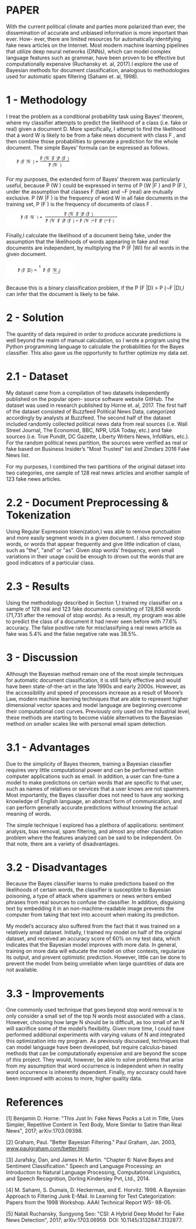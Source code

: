 
# PAPER
With the current political climate and parties more polarized than ever, the dissemination of accurate and unbiased information is more important than ever.  How- ever, there are limited resources for automatically identifying fake news articles on the Internet.  Most modern machine learning pipelines that utilize deep neural networks (DNNs), which can model complex language features such as grammar, have been proven to be effective but computationally expensive (Ruchansky et. al,
2017).I explore the use of Bayesian methods for document classification, analogous to methodologies used for automatic spam filtering (Sahami et. al, 1998).

# 1 - Methodology

I treat the problem as a conditional probability task using Bayes’ theorem, where my classifier attempts to predict the likelihood of a class (i.e. fake or real) given a document D. More specifically, I attempt to find the likelihood that a word W is likely to be from a fake news document with class F , and then combine those probabilities to generate a prediction for the whole document. The simple Bayes’ formula can be expressed as follows.

![](imgs/bayesformula.png)

For my purposes,  the extended form of Bayes’ theorem was particularly useful,  because P (W )
could be expressed in terms of P (W |F ) and P (F ), under the assumption that classes F  (fake) and
¬F (real) are mutually exclusive. P (W |F ) is the frequency of word W in all fake documents in the training set, P (F ) is the frequency of documents of class F .

![](imgs/extendedbayes.png)

Finally,I calculate the likelihood of a document being fake, under the assumption that the likelihoods of words appearing in fake and real documents are independent, by multiplying the P (F |Wi) for all words in the given document.

![](imgs/likelihood_of_fake.png)

Because this is a binary classification problem, if the P (F |D) > P (¬F |D),I can infer that the document is likely to be fake.

# 2 - Solution

The quantity of data required in order to produce accurate predictions is well beyond the realm of manual calculation, so I wrote a program using the Python programming language to calculate the probabilities for the Bayes classifier. This also gave us the opportunity to further optimize my data set.

# 2.1 - Dataset

My dataset came from a compilation of two datasets independently published on the popular open- source software website GitHub. The dataset was used in research published by Horne et. al, 2017. The first half of the dataset consisted of Buzzfeed Political News Data, categorized accordingly by analysts at Buzzfeed.  The second half of the dataset included randomly collected political news data from real sources (i.e.  Wall Street Journal, The Economist, BBC, NPR, USA Today, etc.)  and fake sources (i.e.  True Pundit, DC Gazette, Liberty Writers News, InfoWars, etc.).  For the random political news partition, the sources were verified as real or fake based on Business Insider’s "Most Trusted" list and Zimdars 2016 Fake News list.

For my purposes, I combined the two partitions of the original dataset into two categories, one sample of 128 real news articles and another sample of 123 fake news articles.

# 2.2 - Document Preprocessing & Tokenization

Using Regular Expression tokenization,I was able to remove punctuation and more easily segment words in a given document. I also removed stop words, or words that appear frequently and give little indication of class, such as "the", "and" or "as".  Given stop words’ frequency, even small variations in their usage could be enough to drown out the words that are good indicators of a particular class.

# 2.3 - Results

Using the methodology described in Section 1,I trained my classifier on a sample of 128 real and
123 fake documents consisting of 128,858 words (71,731 after the removal of stop words).  As a result, my program was able to predict the class of a document it had never seen before with 77.6% accuracy. The false positive rate for misclassifying a real news article as fake was 5.4% and the false negative rate was 38.5%.


# 3 - Discussion

Although the Bayesian method remain one of the most simple techniques for automatic document classification, it is still fairly effective and would have been state-of-the-art in the late 1990s and early
2000s.  However, as the accessibility and speed of processors increase as a result of Moore’s Law, modern machine learning techniques that are able to represent higher dimensional vector spaces and model language are beginning overcome their computational cost curves.  Previously only used on the industrial level, these methods are starting to become viable alternatives to the Bayesian method on smaller scales like with personal email spam detection.

# 3.1 - Advantages

Due to the simplicity of Bayes theorem, training a Bayesian classifier requires very little computational power and can be performed within computer applications such as email.  In addition, a user
can fine-tune a model to make predictions on certain words that are specific to that user, such as names of relatives or services that a user knows are not spammers.  Most importantly, the Bayes classifier does not need to have any working knowledge of English language, an abstract form of communication, and can perform generally accurate predictions without knowing the actual meaning of words.

The simple technique I explored has a plethora of applications: sentiment analysis, bias removal, spam filtering, and almost any other classification problem where the features analyzed can be said to be independent. On that note, there are a variety of disadvantages.

# 3.2 - Disadvantages

Because the Bayes classifier learns to make predictions based on the likelihoods of certain words, the classifier is susceptible to Bayesian poisoning, a type of attack where spammers or news writers embed phrases from real sources to confuse the classifier. In addition, disguising text by embedding it in an non-machine-readable image prevents the computer from taking that text into account when making its prediction.

My model’s accuracy also suffered from the fact that it was trained on a relatively small dataset. Initially, I trained my model on half of the original dataset, and received an accuracy score of
60% on my test data, which indicates that the Bayesian model improves with more data. In general, training on more data will educate the model on other contexts, regularize its output, and prevent optimistic prediction. However, little can be done to prevent the model from being unreliable when large quantities of data are not available.

# 3.3 - Improvements

One commonly used technique that goes beyond stop word removal is to only consider a small set of the top N words most associated with a class. However, choosing how large N should be is difficult, as too small of an N will sacrifice some of the model’s flexibility. Given more time, I could have performed additional experiments with varying values of N and integrated this optimization into my program.  As previously discussed, techniques that can model language have been developed, but require calculus-based methods that can be computationally expensive and are beyond the scope of this project.  They would, however, be able to solve problems that arise from my assumption that word occurrence is independent when in reality word occurrence is inherently dependent.  Finally, my accuracy could have been improved with access to more, higher quality data.


# References

[1] Benjamin D. Horne:  "This Just In:  Fake News Packs a Lot in Title, Uses Simpler, Repetitive Content in
Text Body, More Similar to Satire than Real News", 2017; arXiv:1703.09398.

[2] Graham, Paul. "Better Bayesian Filtering." Paul Graham, Jan. 2003, www.paulgraham.com/better.html.

[3] Jurafsky, Dan, and James H. Martin.  "Chapter 6:  Naive Bayes and Sentiment Classification." Speech and Language Processing: an Introduction to Natural Language Processing, Computational Linguistics, and Speech Recognition, Dorling Kindersley Pvt, Ltd., 2014.

[4] M. Sahami,  S. Dumais,  D. Heckerman,  and E. Horvitz.   1998.   A Bayesian Approach to Filtering Junk
E-Mail.  In Learning for Text Categorization:  Papers from the 1998 Workshop.  AAAI Technical Report WS-
98-05.

[5]  Natali  Ruchansky,  Sungyong  Seo:   "CSI:  A  Hybrid  Deep  Model  for  Fake  News  Detection",  2017;
arXiv:1703.06959. DOI: 10.1145/3132847.3132877.
